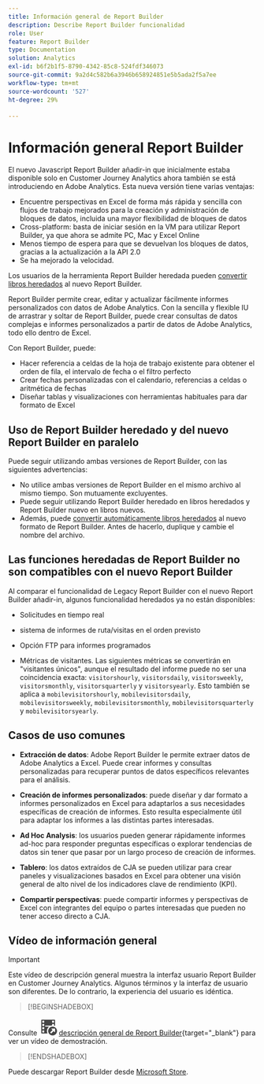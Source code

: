 ```yaml
---
title: Información general de Report Builder
description: Describe Report Builder funcionalidad
role: User
feature: Report Builder
type: Documentation
solution: Analytics
exl-id: b6f2b1f5-8790-4342-85c8-524fdf346073
source-git-commit: 9a2d4c582b6a3946b658924851e5b5ada2f5a7ee
workflow-type: tm+mt
source-wordcount: '527'
ht-degree: 29%

---
```


# Información general Report Builder

El nuevo Javascript Report Builder añadir-in que inicialmente estaba disponible solo en Customer Journey Analytics ahora también se está introduciendo en Adobe Analytics. Esta nueva versión tiene varias ventajas:

- Encuentre perspectivas en Excel de forma más rápida y sencilla con flujos de trabajo mejorados para la creación y administración de bloques de datos, incluida una mayor flexibilidad de bloques de datos
- Cross-platform: basta de iniciar sesión en la VM para utilizar Report Builder, ya que ahora se admite PC, Mac y Excel Online
- Menos tiempo de espera para que se devuelvan los bloques de datos, gracias a la actualización a la API 2.0
- Se ha mejorado la velocidad.

Los usuarios de la herramienta Report Builder heredada pueden [convertir libros heredados](/help/analyze/report-builder/convert-workbooks.md) al nuevo Report Builder.

Report Builder permite crear, editar y actualizar fácilmente informes personalizados con datos de Adobe Analytics. Con la sencilla y flexible IU de arrastrar y soltar de Report Builder, puede crear consultas de datos complejas e informes personalizados a partir de datos de Adobe Analytics, todo ello dentro de Excel.

Con Report Builder, puede:

- Hacer referencia a celdas de la hoja de trabajo existente para obtener el orden de fila, el intervalo de fecha o el filtro perfecto
- Crear fechas personalizadas con el calendario, referencias a celdas o aritmética de fechas
- Diseñar tablas y visualizaciones con herramientas habituales para dar formato de Excel

## Uso de Report Builder heredado y del nuevo Report Builder en paralelo

Puede seguir utilizando ambas versiones de Report Builder, con las siguientes advertencias:

- No utilice ambas versiones de Report Builder en el mismo archivo al mismo tiempo. Son mutuamente excluyentes.
- Puede seguir utilizando Report Builder heredado en libros heredados y Report Builder nuevo en libros nuevos.
- Además, puede [convertir automáticamente libros heredados](/help/analyze/report-builder/convert-workbooks.md) al nuevo formato de Report Builder. Antes de hacerlo, duplique y cambie el nombre del archivo.

## Las funciones heredadas de Report Builder no son compatibles con el nuevo Report Builder

Al comparar el funcionalidad de Legacy Report Builder con el nuevo Report Builder añadir-in, algunos funcionalidad heredados ya no están disponibles:

- Solicitudes en tiempo real

- sistema de informes de ruta/visitas en el orden previsto

- Opción FTP para informes programados

- Métricas de visitantes. Las siguientes métricas se convertirán en &quot;visitantes únicos&quot;, aunque el resultado del informe puede no ser una coincidencia exacta: `visitorshourly`, `visitorsdaily`, `visitorsweekly`, `visitorsmonthly`, `visitorsquarterly` y `visitorsyearly`. Esto también se aplica a `mobilevisitorshourly`, `mobilevisitorsdaily`, `mobilevisitorsweekly`, `mobilevisitorsmonthly`, `mobilevisitorsquarterly` y `mobilevisitorsyearly`.

## Casos de uso comunes

- **Extracción de datos**: Adobe Report Builder le permite extraer datos de Adobe Analytics a Excel. Puede crear informes y consultas personalizadas para recuperar puntos de datos específicos relevantes para el análisis.

- **Creación de informes personalizados**: puede diseñar y dar formato a informes personalizados en Excel para adaptarlos a sus necesidades específicas de creación de informes. Esto resulta especialmente útil para adaptar los informes a las distintas partes interesadas.

- **Ad Hoc Analysis**: los usuarios pueden generar rápidamente informes ad-hoc para responder preguntas específicas o explorar tendencias de datos sin tener que pasar por un largo proceso de creación de informes.

- **Tablero**: los datos extraídos de CJA se pueden utilizar para crear paneles y visualizaciones basados en Excel para obtener una visión general de alto nivel de los indicadores clave de rendimiento (KPI).

- **Compartir perspectivas**: puede compartir informes y perspectivas de Excel con integrantes del equipo o partes interesadas que pueden no tener acceso directo a CJA.

## Vídeo de información general

>[!IMPORTANT]
>
>Este vídeo de descripción general muestra la interfaz usuario Report Builder en Customer Journey Analytics. Algunos términos y la interfaz de usuario son diferentes. De lo contrario, la experiencia del usuario es idéntica.


>[!BEGINSHADEBOX]

Consulte ![VideoCheckedOut](/help/assets/icons/VideoCheckedOut.svg) [descripción general de Report Builder](https://video.tv.adobe.com/v/3452583?quality=12&learn=on&captions=spa){target="_blank"} para ver un vídeo de demostración.

>[!ENDSHADEBOX]

Puede descargar Report Builder desde [Microsoft Store](https://appsource.microsoft.com/en-us/product/office/WA200003101?tab=Overview).
